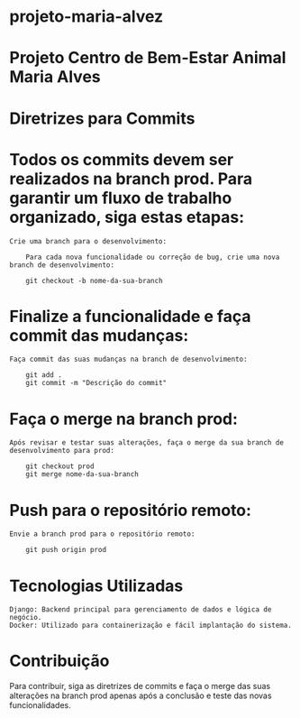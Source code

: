 # projeto-maria-alvez

# Projeto Centro de Bem-Estar Animal Maria Alves

# Diretrizes para Commits #

# Todos os commits devem ser realizados na branch prod. Para garantir um fluxo de trabalho organizado, siga estas etapas:

    Crie uma branch para o desenvolvimento:

        Para cada nova funcionalidade ou correção de bug, crie uma nova branch de desenvolvimento:

        git checkout -b nome-da-sua-branch

# Finalize a funcionalidade e faça commit das mudanças:

    Faça commit das suas mudanças na branch de desenvolvimento:

        git add .
        git commit -m "Descrição do commit"

# Faça o merge na branch prod:

    Após revisar e testar suas alterações, faça o merge da sua branch de desenvolvimento para prod:

        git checkout prod
        git merge nome-da-sua-branch

# Push para o repositório remoto:

    Envie a branch prod para o repositório remoto:

        git push origin prod

# Tecnologias Utilizadas

    Django: Backend principal para gerenciamento de dados e lógica de negócio.
    Docker: Utilizado para containerização e fácil implantação do sistema.

# Contribuição

Para contribuir, siga as diretrizes de commits e faça o merge das suas alterações na branch prod apenas após a conclusão e teste das novas funcionalidades.